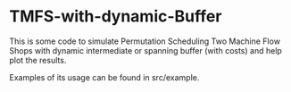 # TMFS-with-dynamic-Buffer
This is some code to simulate Permutation Scheduling Two Machine Flow Shops with dynamic intermediate or spanning buffer (with costs) and help plot the results.

Examples of its usage can be found in src/example.
